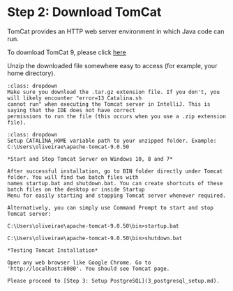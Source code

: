 # Step 2: Download TomCat

TomCat provides an HTTP web server environment in which Java code can run.

To download TomCat 9, please click [here](https://tomcat.apache.org/download-90.cgi)

Unzip the downloaded file somewhere easy to access (for example, your home directory).

```{admonition} If You Are on a Mac
:class: dropdown
Make sure you download the .tar.gz extension file. If you don't, you will likely encounter "error=13 Catalina.sh 
cannot run" when executing the Tomcat server in IntelliJ. This is saying that the IDE does not have correct 
permissions to run the file (this occurs when you use a .zip extension file).
```

```{admonition} If You Are on a Mac
:class: dropdown
Setup CATALINA_HOME variable path to your unzipped folder. Example: C:\Users\oliveirae\apache-tomcat-9.0.50  
 
*Start and Stop Tomcat Server on Windows 10, 8 and 7*

After successful installation, go to BIN folder directly under Tomcat folder. You will find two batch files with 
names startup.bat and shutdown.bat. You can create shortcuts of these batch files on the desktop or inside Startup 
Menu for easily starting and stopping Tomcat server whenever required.  

Alternatively, you can simply use Command Prompt to start and stop Tomcat server:  

C:\Users\oliveirae\apache-tomcat-9.0.50\bin>startup.bat  

C:\Users\oliveirae\apache-tomcat-9.0.50\bin>shutdown.bat 
 
*Testing Tomcat Installation*  

Open any web browser like Google Chrome. Go to 'http://localhost:8080'. You should see Tomcat page.
```

```{admonition} What's Next
Please proceed to [Step 3: Setup PostgreSQL](3_postgresql_setup.md).
```
